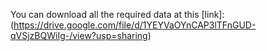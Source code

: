 You can download all the required data at this [link]:(https://drive.google.com/file/d/1YEYVaOYnCAP3lTFnGUD-qVSjzBQWiIg-/view?usp=sharing)

